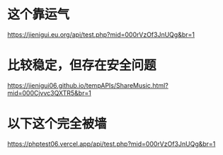 # 这个靠运气
https://jienigui.eu.org/api/test.php?mid=000rVzOf3JnUQg&br=1

# 比较稳定，但存在安全问题
https://jienigui06.github.io/tempAPIs/ShareMusic.html?mid=000Cjvvc3QXTR5&br=1

# 以下这个完全被墙
https://phptest06.vercel.app/api/test.php?mid=000rVzOf3JnUQg&br=1
